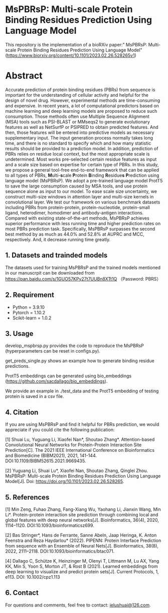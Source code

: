 # MsPBRsP: Multi-scale Protein Binding Residues Prediction Using Language Model
This repository is the implementation of a bioRXiv paper:" MsPBRsP: Multi-scale Protein Binding Residues Prediction Using Language Model" (https://www.biorxiv.org/content/10.1101/2023.02.26.528265v1)

# Abstract
Accurate prediction of protein binding residues (PBRs) from sequence is important for the understanding of cellular activity and helpful for the design of novel drug. However, experimental methods are time-consuming and expensive. In recent years, a lot of computational predictors based on machine learning and deep learning models are proposed to reduce such consumption. Those methods often use Multiple Sequence Alignment (MSA) tools such as PSI-BLAST or MMseqs2 to generate evolutionary features as well as NetSurfP or PSIPRED to obtain predicted features. And then, those features will be entered into predictive models as necessary supplementary input. The input generation process normally takes long time, and there is no standard to specify which and how many statistic results should be provided to a prediction model. In addition, prediction of PBRs relies on residue local context, but the most appropriate scale is undetermined. Most works pre-selected certain residue features as input and a scale size based on expertise for certain type of PBRs. In this study, we propose a general tool-free end-to-end framework that can be applied to all types of PBRs, **M**ulti-**s**cale **P**rotein **B**inding **R**esidue**s** **P**rediction using language model (MsPBRsP). We adopt a pre-trained language model ProtT5 to save the large consumption caused by MSA tools, and use protein sequence alone as input to our model. To ease scale size uncertainty, we construct multi-size windows in attention layer and multi-size kernels in convolutional layer. We test our framework on various benchmark datasets including PBRs from protein-protein, protein-nucleotide, protein-small ligand, heterodimer, homodimer and antibody-antigen interactions. Compared with existing state-of-the-art methods, MsPBRsP achieves superior performance with less running time and higher prediction rates on most PBRs prediction task. Specifically, MsPBRsP surpasses the second best method by as much as 44.0\% and 52.8\% at AUPRC and MCC, respectively. And, it decrease running time greatly. 


## 1. Datasets and trainded models
The datasets used for training MsPBRsP and the trained models mentioned in our manuscrpit can be downloaded from https://pan.baidu.com/s/1GUO57KPy27t7UUBn8XTt1Q （Password: PBRS）

## 2. Requirement
* Python = 3.9.10  
* Pytorch = 1.10.2  
* Scikit-learn = 1.0.2

## 3. Usage
develop_mspbrsp.py provides the code to reproduce the MsPBRsP (hyperparameters can be reset in configs.py).

get_preds_single.py shows an example how to generate binding residue predictions.

ProtT5 embeddings can be generated using bio_embeddings (https://github.com/sacdallago/bio_embeddings).

We provide an example in ./test_data and the ProtT5 embedding of testing protein is saved in a csv file.

## 4. Citation
If you are using MsPBRsP and find it helpful for PBRs prediction, we would appreciate if you could cite the following publication:

[1] Shuai Lu, Yuguang Li, Xiaofei Nan*, Shoutao Zhang*. Attention-based Convolutional Neural Networks for Protein-Protein Interaction Site Prediction[C]. The 2021 IEEE International Conference on Bioinformatics and Biomedicine (BIBM2021), 2021, 141-144. DOI:10.1109/BIBM52615.2021.9669435.

[2] Yuguang Li, Shuai Lu*, Xiaofei Nan, Shoutao Zhang, Qinglei Zhou. MsPBRsP: Multi-scale Protein Binding Residues Prediction Using Language Model[J]. Doi: https://doi.org/10.1101/2023.02.26.528265.


## 5. References
[1] Min Zeng, Fuhao Zhang, Fang-Xiang Wu, Yaohang Li, Jianxin Wang, Min Li*. Protein-protein interaction site prediction through combining local and global features with deep neural networks[J]. Bioinformatics, 36(4), 2020, 1114–1120. DOI:10.1093/bioinformaticsz699.  

[2] Bas Stringer*, Hans de Ferrante, Sanne Abeln, Jaap Heringa, K. Anton Feenstra and Reza Haydarlou* (2022). PIPENN: Protein Interface Prediction from sequence with an Ensemble of Neural Nets[J]. Bioinformatics, 38(8), 2022, 2111–2118. DOI:10.1093/bioinformatics/btac071.

[4] Dallago C, Schütze K, Heinzinger M, Olenyi T, Littmann M, Lu AX, Yang KK, Min S, Yoon S, Morton JT, & Rost B (2021). Learned embeddings from deep learning to visualize and predict protein sets[J]. Current Protocols, 1, e113. DOI: 10.1002/cpz1.113

## 6. Contact
For questions and comments, feel free to contact: ielushuai@126.com.


